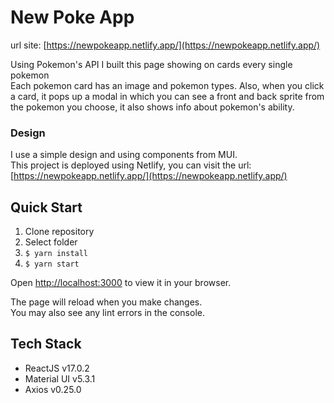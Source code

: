 # New Poke App

url site: [https://newpokeapp.netlify.app/](https://newpokeapp.netlify.app/)

Using Pokemon's API I built this page showing on cards every single pokemon<br/>
Each pokemon card has an image and pokemon types. Also, when you click a card, it pops up a modal in which you can see a front and back sprite from the pokemon you choose, it also shows info about pokemon's ability.

### Design
I use a simple design and using components from MUI. </br>
This project is deployed using Netlify, you can visit the url: [https://newpokeapp.netlify.app/](https://newpokeapp.netlify.app/)

## Quick Start
1. Clone repository
2. Select folder
3. ` $ yarn install `
4. ` $ yarn start ` 

Open [http://localhost:3000](http://localhost:3000) to view it in your browser.

The page will reload when you make changes.\
You may also see any lint errors in the console.


## Tech Stack

- ReactJS v17.0.2
- Material UI v5.3.1
- Axios v0.25.0
